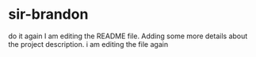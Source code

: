 # sir-brandon
do it again
I am editing the README file. Adding some more details about the project description.
i am editing the file again
